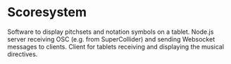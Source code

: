 # Scoresystem
Software to display pitchsets and notation symbols on a tablet. 
Node.js server receiving OSC (e.g. from SuperCollider) and sending Websocket messages to clients.
Client for tablets receiving and displaying the musical directives. 
